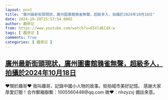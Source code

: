 ```yaml
---
layout: post
title: "廣州最新街頭現狀，廣州圖書館鴉雀無聲，超級多人，拍攝於2024年10月18日"
date: 2024-10-20T15:57:54.000Z
author: 趣哥记
from: https://www.youtube.com/watch?v=65XldECdX-w
tags: [ 趣哥记 ]
comments: True
categories: [ 趣哥记 ]
---
```

<!--1729439874000-->
[廣州最新街頭現狀，廣州圖書館鴉雀無聲，超級多人，拍攝於2024年10月18日](https://www.youtube.com/watch?v=65XldECdX-w)
------

<div>
♥關於趣哥♥  我叫趣哥，記錄中國小人物的故事。街拍城市美好記憶。  感謝大家厚愛訂閱！合作郵箱聯繫：1005560448@qq.com 微❤：nhzyzxj 備註來意。
</div>

